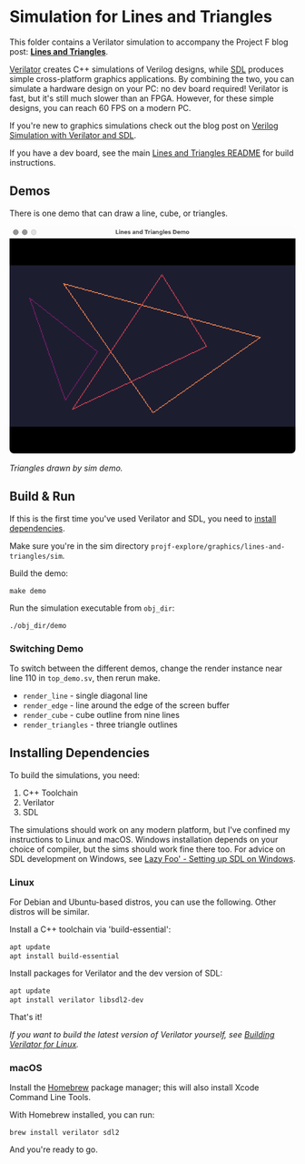 # Simulation for Lines and Triangles

This folder contains a Verilator simulation to accompany the Project F blog post: **[Lines and Triangles](https://projectf.io/posts/lines-and-triangles/)**.

[Verilator](https://www.veripool.org/verilator/) creates C++ simulations of Verilog designs, while [SDL](https://www.libsdl.org) produces simple cross-platform graphics applications. By combining the two, you can simulate a hardware design on your PC: no dev board required! Verilator is fast, but it's still much slower than an FPGA. However, for these simple designs, you can reach 60 FPS on a modern PC.

If you're new to graphics simulations check out the blog post on [Verilog Simulation with Verilator and SDL](https://projectf.io/posts/verilog-sim-verilator-sdl/).

If you have a dev board, see the main [Lines and Triangles README](../README.md) for build instructions.

## Demos

There is one demo that can draw a line, cube, or triangles.

![](../../../doc/img/lines-and-triangles-sim.png?raw=true "")

_Triangles drawn by sim demo._

## Build & Run

If this is the first time you've used Verilator and SDL, you need to [install dependencies](#installing-dependencies).

Make sure you're in the sim directory `projf-explore/graphics/lines-and-triangles/sim`.

Build the demo:

```shell
make demo
```

Run the simulation executable from `obj_dir`:

```shell
./obj_dir/demo
```

### Switching Demo

To switch between the different demos, change the render instance near line 110 in `top_demo.sv`, then rerun make.

* `render_line` - single diagonal line
* `render_edge` - line around the edge of the screen buffer
* `render_cube` - cube outline from nine lines
* `render_triangles` - three triangle outlines

## Installing Dependencies

To build the simulations, you need:

1. C++ Toolchain
2. Verilator
3. SDL

The simulations should work on any modern platform, but I've confined my instructions to Linux and macOS. Windows installation depends on your choice of compiler, but the sims should work fine there too. For advice on SDL development on Windows, see [Lazy Foo' - Setting up SDL on Windows](https://lazyfoo.net/tutorials/SDL/01_hello_SDL/windows/index.php).

### Linux

For Debian and Ubuntu-based distros, you can use the following. Other distros will be similar.

Install a C++ toolchain via 'build-essential':

```shell
apt update
apt install build-essential
```

Install packages for Verilator and the dev version of SDL:

```shell
apt update
apt install verilator libsdl2-dev
```

That's it!

_If you want to build the latest version of Verilator yourself, see [Building Verilator for Linux](https://projectf.io/posts/building-ice40-fpga-toolchain/#verilator)._

### macOS

Install the [Homebrew](https://brew.sh/) package manager; this will also install Xcode Command Line Tools.

With Homebrew installed, you can run:

```shell
brew install verilator sdl2
```

And you're ready to go.
